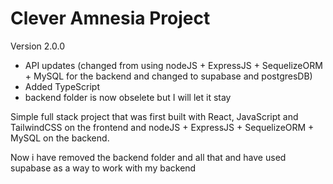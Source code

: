
# Clever Amnesia Project

Version 2.0.0

-   API updates (changed from using nodeJS + ExpressJS + SequelizeORM + MySQL for the backend and changed to supabase and postgresDB)
-   Added TypeScript
-   backend folder is now obselete but I will let it stay

Simple full stack project that was first built with React, JavaScript and TailwindCSS on the frontend and nodeJS + ExpressJS + SequelizeORM + MySQL on the backend.

Now i have removed the backend folder and all that and have used supabase as a way to work with my backend

##

